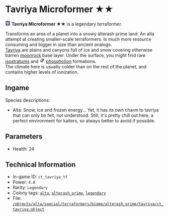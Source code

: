 # Tavriya Microformer ★★

<img src="https://raw.githubusercontent.com/Ceterai/Enternia/main/objects/alta/special/terraformers/biome/alterash_prime/tavriya/icon.png" alt="Tavriya Microformer ★★ icon" loading="lazy" height="16px" width="auto" /> **Tavriya Microformer ★★** is a legendary terraformer.

Transforms an area of a planet into a snowy alterash prime land. An alta attempt at creating smaller-scale terraformers. Is much more resource consuming and bigger in size than ancient analogs.  
[Tavriya](https://ceterai.github.io/MyEnternia/Wiki/Tags/Tavriya) are plains and canyons full of ice and snow covering otherwise barren [moonrock](https://ceterai.github.io/MyEnternia/Wiki/moonrock) base layer. Under the surface, you might find rare [isostratums](https://ceterai.github.io/MyEnternia/Wiki/isostratums) and <img src="https://raw.githubusercontent.com/Ceterai/Enternia/main/items/generic/crafting/ct_phospholion.png" alt="Phospholion icon" loading="lazy" height="16px" width="auto" /> [phospholion](https://ceterai.github.io/MyEnternia/Wiki/Phospholion) formations.  
The climate here is usually colder than on the rest of the planet, and contains higher levels of ionization.

## Ingame

Species descriptions:

- Alta: Snow, ice and frozen energy... Yet, it has its own charm to tavriya that can only be felt, not understood. Still, it's pretty chill out here, a perfect environment for kaiters, so always better to avoid if possible.

## Parameters

- Health: 24

## Technical Information

- In-game ID: `ct_tavriya_tf`
- Power: `4.8`
- Rarity: `Legendary`
- Colony tags: [`alta`](https://ceterai.github.io/MyEnternia/Wiki/Tags/Alta), [`alterash_prime`](https://ceterai.github.io/MyEnternia/Wiki/Tags/AlterashPrime), [`legendary`](https://ceterai.github.io/MyEnternia/Wiki/Tags/Legendary)
- File: [`/objects/alta/special/terraformers/biome/alterash_prime/tavriya/ct_tavriya.object`](https://github.com/Ceterai/Enternia/blob/main/objects/alta/special/terraformers/biome/alterash_prime/tavriya/ct_tavriya.object)
